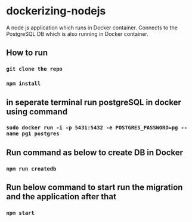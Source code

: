 # dockerizing-nodejs

A node js application which runs in Docker container.
Connects to the PostgreSQL DB which is also running in Docker container.

## How to run
### `git clone the repo`
### `npm install`
## in seperate terminal run postgreSQL in docker using command
###    `sudo docker run -i -p 5431:5432 -e POSTGRES_PASSWORD=pg --name pg1 postgres`
## Run command as below to create DB in Docker
###    `npm run createdb`
## Run below command to start run the migration and the application after that
###    `npm start`